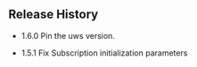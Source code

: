 ## Release History

* 1.6.0 Pin the uws version.

* 1.5.1 Fix Subscription initialization parameters
